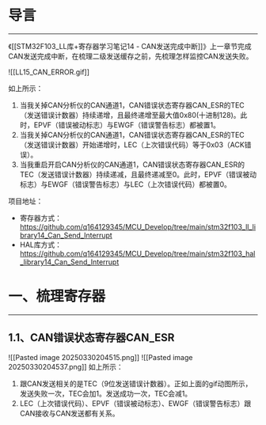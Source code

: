 # 导言
---
《[[STM32F103_LL库+寄存器学习笔记14 - CAN发送完成中断]]》上一章节完成CAN发送完成中断，在梳理二级发送缓存之前，先梳理怎样监控CAN发送失败。

![[LL15_CAN_ERROR.gif]]

如上所示：
1. 当我关掉CAN分析仪的CAN通道1，CAN错误状态寄存器CAN_ESR的TEC（发送错误计数器）持续递增，且最终递增至最大值0x80(十进制128)。此时，EPVF（错误被动标志）与EWGF（错误警告标志）都被置1。
2. 当我关掉CAN分析仪的CAN通道1，CAN错误状态寄存器CAN_ESR的TEC（发送错误计数器）开始递增时，LEC（上次错误代码）等于0x03（ACK错误）。
3. 当我重启开启CAN分析仪的CAN通道1，CAN错误状态寄存器CAN_ESR的TEC（发送错误计数器）持续递减，且最终递减至0。此时，EPVF（错误被动标志）与EWGF（错误警告标志）与LEC（上次错误代码）都被置0。

项目地址：
- 寄存器方式：https://github.com/q164129345/MCU_Develop/tree/main/stm32f103_ll_library14_Can_Send_Interrupt
- HAL库方式：https://github.com/q164129345/MCU_Develop/tree/main/stm32f103_hal_library14_Can_Send_Interrupt

# 一、梳理寄存器
---
## 1.1、CAN错误状态寄存器CAN_ESR
![[Pasted image 20250330204515.png]]
![[Pasted image 20250330204537.png]]
如上所示：
1. 跟CAN发送相关的是TEC（9位发送错误计数器）。正如上面的gif动图所示，发送失败一次，TEC会加1。发送成功一次，TEC会减1。
2. LEC（上次错误代码）、EPVF（错误被动标志）、EWGF（错误警告标志）跟CAN接收与CAN发送都有关系。
